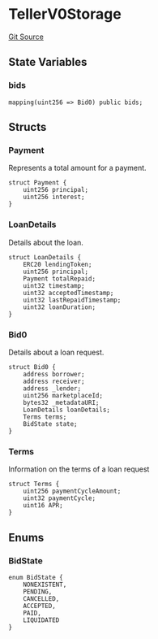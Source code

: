 # TellerV0Storage
[Git Source](https://github.com/teller-protocol/teller-protocol-v2/blob/cc7fb9358a2518de7ee33e518ebac21eac498b0d/contracts/TellerV0Storage.sol)


## State Variables
### bids

```solidity
mapping(uint256 => Bid0) public bids;
```


## Structs
### Payment
Represents a total amount for a payment.


```solidity
struct Payment {
    uint256 principal;
    uint256 interest;
}
```

### LoanDetails
Details about the loan.


```solidity
struct LoanDetails {
    ERC20 lendingToken;
    uint256 principal;
    Payment totalRepaid;
    uint32 timestamp;
    uint32 acceptedTimestamp;
    uint32 lastRepaidTimestamp;
    uint32 loanDuration;
}
```

### Bid0
Details about a loan request.


```solidity
struct Bid0 {
    address borrower;
    address receiver;
    address _lender;
    uint256 marketplaceId;
    bytes32 _metadataURI;
    LoanDetails loanDetails;
    Terms terms;
    BidState state;
}
```

### Terms
Information on the terms of a loan request


```solidity
struct Terms {
    uint256 paymentCycleAmount;
    uint32 paymentCycle;
    uint16 APR;
}
```

## Enums
### BidState

```solidity
enum BidState {
    NONEXISTENT,
    PENDING,
    CANCELLED,
    ACCEPTED,
    PAID,
    LIQUIDATED
}
```

